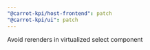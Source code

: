 ```yaml
---
"@carrot-kpi/host-frontend": patch
"@carrot-kpi/ui": patch
---
```


Avoid rerenders in virtualized select component
